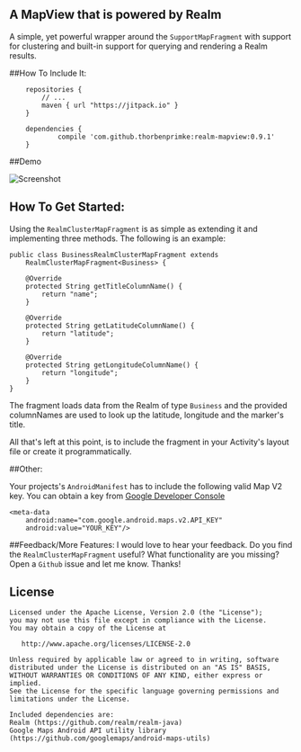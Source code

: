 ## A MapView that is powered by Realm

A simple, yet powerful wrapper around the `SupportMapFragment` with support for clustering and built-in support for querying and rendering a Realm results.

##How To Include It:

```
	repositories {
        // ...
        maven { url "https://jitpack.io" }
    }
```

```
	dependencies {
	        compile 'com.github.thorbenprimke:realm-mapview:0.9.1'
	}
```

##Demo

![Screenshot](https://raw.githubusercontent.com/thorbenprimke/realm-mapview/master/extra/screenshot-demo-app.gif)

## How To Get Started:

Using the `RealmClusterMapFragment` is as simple as extending it and implementing three methods. The following is an example:

```
public class BusinessRealmClusterMapFragment extends
    RealmClusterMapFragment<Business> {

    @Override
    protected String getTitleColumnName() {
        return "name";
    }

    @Override
    protected String getLatitudeColumnName() {
        return "latitude";
    }

    @Override
    protected String getLongitudeColumnName() {
        return "longitude";
    }
}
```

The fragment loads data from the Realm of type `Business` and the provided columnNames are used to look up the latitude, longitude and the marker's title.

All that's left at this point, is to include the fragment in your Activity's layout file or create it programmatically.

##Other:

Your projects's `AndroidManifest` has to include the following valid Map V2 key. You can obtain a key from [Google Developer Console](https://developers.google.com/maps/documentation/android-api/)

```
<meta-data
    android:name="com.google.android.maps.v2.API_KEY"
    android:value="YOUR_KEY"/>
```

##Feedback/More Features:
I would love to hear your feedback. Do you find the ```RealmClusterMapFragment``` useful? What functionality are you missing? Open a ```Github``` issue and let me know. Thanks!


## License
```
Licensed under the Apache License, Version 2.0 (the "License");
you may not use this file except in compliance with the License.
You may obtain a copy of the License at

   http://www.apache.org/licenses/LICENSE-2.0

Unless required by applicable law or agreed to in writing, software
distributed under the License is distributed on an "AS IS" BASIS,
WITHOUT WARRANTIES OR CONDITIONS OF ANY KIND, either express or implied.
See the License for the specific language governing permissions and
limitations under the License.

Included dependencies are:
Realm (https://github.com/realm/realm-java)
Google Maps Android API utility library (https://github.com/googlemaps/android-maps-utils)
```
